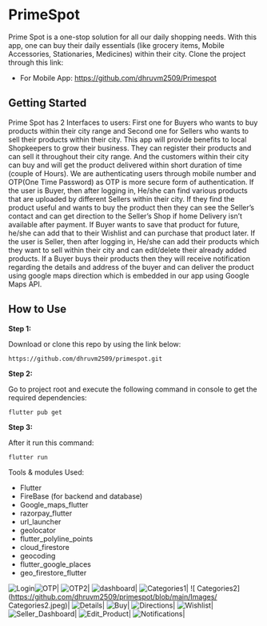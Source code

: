 # PrimeSpot

Prime Spot is a one-stop solution for all our daily shopping needs. With this app, one can buy their daily essentials (like grocery items, Mobile Accessories, Stationaries, Medicines) within their city. 
Clone the project through this link:
   * For Mobile App:  https://github.com/dhruvm2509/Primespot

## Getting Started


Prime Spot has 2 Interfaces to users:
First one for Buyers who wants to buy products within their city range and Second one for Sellers who wants to sell their products within their city. 
This app will provide benefits to local Shopkeepers to grow their business. They can register their products and can sell it throughout their city range. And the customers within their city can buy and will get the product delivered within short duration of time (couple of Hours).
We are authenticating users through mobile number and OTP(One Time Password) as OTP is more secure form of authentication. 
If the user is Buyer, then after logging in, He/she can find various products that are uploaded by different Sellers within their city. If they find the product useful and wants to buy the product then they can see the Seller’s contact and can get direction to the Seller’s Shop if home Delivery isn’t available after payment. If Buyer wants to save that product for future, he/she can add that to their Wishlist and can purchase that product later.
If the user is Seller, then after logging in, He/she can add their products which they want to sell within their city and can edit/delete their already added products. If a Buyer buys their products then they will receive notification regarding the details and address of the buyer and can deliver the product using google maps direction which is embedded in our app using Google Maps API.

## How to Use 

**Step 1:**

Download or clone this repo by using the link below:
```
https://github.com/dhruvm2509/primespot.git
```

**Step 2:**

Go to project root and execute the following command in console to get the required dependencies: 

```
flutter pub get 
```
**Step 3:**

After it run this command:
  ```
  flutter run
  ```
  
  Tools & modules Used:
  - Flutter 
  - FireBase (for backend and database)
  - Google_maps_flutter
  - razorpay_flutter
  - url_launcher
  - geolocator
  - flutter_polyline_points
  - cloud_firestore
  - geocoding
  - flutter_google_places
  - geo_firestore_flutter
  
  
  ![Login](https://github.com/dhruvm2509/primespot/blob/main/Images/Login.jpeg)![OTP](https://github.com/dhruvm2509/primespot/blob/main/Images/OTP.jpeg)|  ![OTP2](https://github.com/dhruvm2509/primespot/blob/main/Images/OTP2.jpeg)|  ![dashboard](https://github.com/dhruvm2509/primespot/blob/main/Images/Dashboard.jpeg)|  ![Categories1](https://github.com/dhruvm2509/primespot/blob/main/Images/Categories1.jpeg)|  ![ Categories2](https://github.com/dhruvm2509/primespot/blob/main/Images/ Categories2.jpeg)|  ![Details](https://github.com/dhruvm2509/primespot/blob/main/Images/Product_Details.jpeg)|  ![Buy](https://github.com/dhruvm2509/primespot/blob/main/Images/Buy.jpeg)|  ![Directions](https://github.com/dhruvm2509/primespot/blob/main/Images/Directions.jpeg)|  ![Wishlist](https://github.com/dhruvm2509/primespot/blob/main/Images/Wishlist.jpeg)|  ![Seller_Dashboard](https://github.com/dhruvm2509/primespot/blob/main/Images/Seller_Dashboard.jpeg)|  ![Edit_Product](https://github.com/dhruvm2509/primespot/blob/main/Images/Edit_Product.jpeg)|  ![Notifications](https://github.com/dhruvm2509/primespot/blob/main/Images/Notifications.jpeg)|
